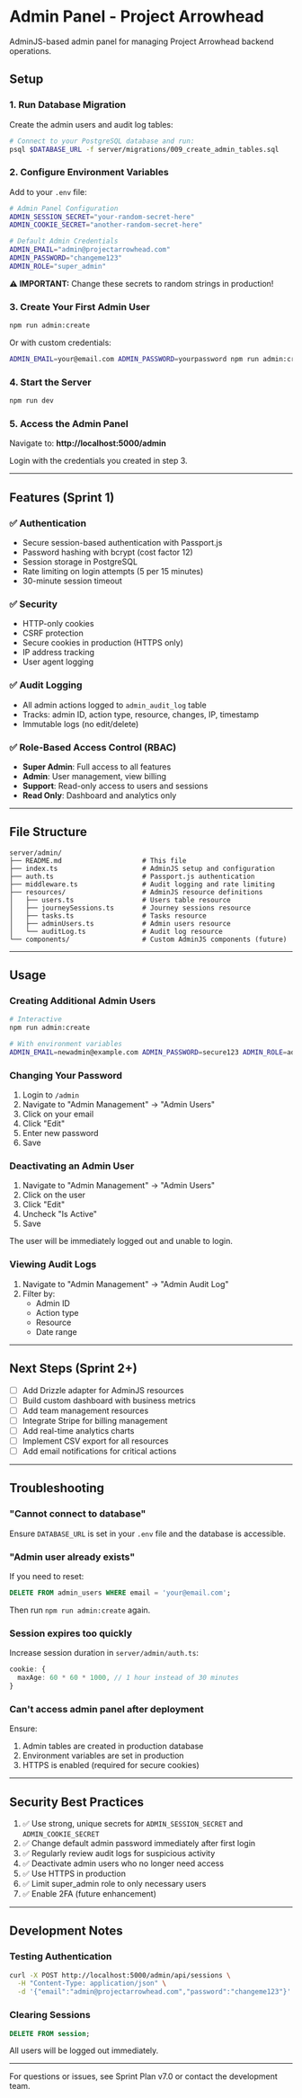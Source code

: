 # Admin Panel - Project Arrowhead

AdminJS-based admin panel for managing Project Arrowhead backend operations.

## Setup

### 1. Run Database Migration

Create the admin users and audit log tables:

```bash
# Connect to your PostgreSQL database and run:
psql $DATABASE_URL -f server/migrations/009_create_admin_tables.sql
```

### 2. Configure Environment Variables

Add to your `.env` file:

```bash
# Admin Panel Configuration
ADMIN_SESSION_SECRET="your-random-secret-here"
ADMIN_COOKIE_SECRET="another-random-secret-here"

# Default Admin Credentials
ADMIN_EMAIL="admin@projectarrowhead.com"
ADMIN_PASSWORD="changeme123"
ADMIN_ROLE="super_admin"
```

**⚠️ IMPORTANT:** Change these secrets to random strings in production!

### 3. Create Your First Admin User

```bash
npm run admin:create
```

Or with custom credentials:

```bash
ADMIN_EMAIL=your@email.com ADMIN_PASSWORD=yourpassword npm run admin:create
```

### 4. Start the Server

```bash
npm run dev
```

### 5. Access the Admin Panel

Navigate to: **http://localhost:5000/admin**

Login with the credentials you created in step 3.

---

## Features (Sprint 1)

### ✅ Authentication
- Secure session-based authentication with Passport.js
- Password hashing with bcrypt (cost factor 12)
- Session storage in PostgreSQL
- Rate limiting on login attempts (5 per 15 minutes)
- 30-minute session timeout

### ✅ Security
- HTTP-only cookies
- CSRF protection
- Secure cookies in production (HTTPS only)
- IP address tracking
- User agent logging

### ✅ Audit Logging
- All admin actions logged to `admin_audit_log` table
- Tracks: admin ID, action type, resource, changes, IP, timestamp
- Immutable logs (no edit/delete)

### ✅ Role-Based Access Control (RBAC)
- **Super Admin**: Full access to all features
- **Admin**: User management, view billing
- **Support**: Read-only access to users and sessions
- **Read Only**: Dashboard and analytics only

---

## File Structure

```
server/admin/
├── README.md                    # This file
├── index.ts                     # AdminJS setup and configuration
├── auth.ts                      # Passport.js authentication
├── middleware.ts                # Audit logging and rate limiting
├── resources/                   # AdminJS resource definitions
│   ├── users.ts                 # Users table resource
│   ├── journeySessions.ts       # Journey sessions resource
│   ├── tasks.ts                 # Tasks resource
│   ├── adminUsers.ts            # Admin users resource
│   └── auditLog.ts              # Audit log resource
└── components/                  # Custom AdminJS components (future)
```

---

## Usage

### Creating Additional Admin Users

```bash
# Interactive
npm run admin:create

# With environment variables
ADMIN_EMAIL=newadmin@example.com ADMIN_PASSWORD=secure123 ADMIN_ROLE=admin npm run admin:create
```

### Changing Your Password

1. Login to `/admin`
2. Navigate to "Admin Management" → "Admin Users"
3. Click on your email
4. Click "Edit"
5. Enter new password
6. Save

### Deactivating an Admin User

1. Navigate to "Admin Management" → "Admin Users"
2. Click on the user
3. Click "Edit"
4. Uncheck "Is Active"
5. Save

The user will be immediately logged out and unable to login.

### Viewing Audit Logs

1. Navigate to "Admin Management" → "Admin Audit Log"
2. Filter by:
   - Admin ID
   - Action type
   - Resource
   - Date range

---

## Next Steps (Sprint 2+)

- [ ] Add Drizzle adapter for AdminJS resources
- [ ] Build custom dashboard with business metrics
- [ ] Add team management resources
- [ ] Integrate Stripe for billing management
- [ ] Add real-time analytics charts
- [ ] Implement CSV export for all resources
- [ ] Add email notifications for critical actions

---

## Troubleshooting

### "Cannot connect to database"

Ensure `DATABASE_URL` is set in your `.env` file and the database is accessible.

### "Admin user already exists"

If you need to reset:

```sql
DELETE FROM admin_users WHERE email = 'your@email.com';
```

Then run `npm run admin:create` again.

### Session expires too quickly

Increase session duration in `server/admin/auth.ts`:

```typescript
cookie: {
  maxAge: 60 * 60 * 1000, // 1 hour instead of 30 minutes
}
```

### Can't access admin panel after deployment

Ensure:
1. Admin tables are created in production database
2. Environment variables are set in production
3. HTTPS is enabled (required for secure cookies)

---

## Security Best Practices

1. ✅ Use strong, unique secrets for `ADMIN_SESSION_SECRET` and `ADMIN_COOKIE_SECRET`
2. ✅ Change default admin password immediately after first login
3. ✅ Regularly review audit logs for suspicious activity
4. ✅ Deactivate admin users who no longer need access
5. ✅ Use HTTPS in production
6. ✅ Limit super_admin role to only necessary users
7. ✅ Enable 2FA (future enhancement)

---

## Development Notes

### Testing Authentication

```bash
curl -X POST http://localhost:5000/admin/api/sessions \
  -H "Content-Type: application/json" \
  -d '{"email":"admin@projectarrowhead.com","password":"changeme123"}'
```

### Clearing Sessions

```sql
DELETE FROM session;
```

All users will be logged out immediately.

---

For questions or issues, see Sprint Plan v7.0 or contact the development team.

